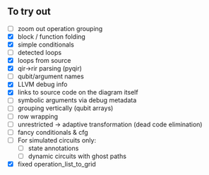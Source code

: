 ## To try out

- [ ] zoom out operation grouping
- [x] block / function folding
- [x] simple conditionals
- [ ] detected loops
- [x] loops from source
- [x] qir->rir parsing (pyqir)
- [ ] qubit/argument names
- [x] LLVM debug info
- [x] links to source code on the diagram itself
- [ ] symbolic arguments via debug metadata
- [ ] grouping vertically (qubit arrays)
- [ ] row wrapping
- [ ] unrestricted -> adaptive transformation (dead code elimination)
- [ ] fancy conditionals & cfg
- [ ] For simulated circuits only:
  - [ ] state annotations
  - [ ] dynamic circuits with ghost paths
- [x] fixed operation_list_to_grid
